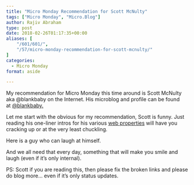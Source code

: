 ```yaml
---
title: "Micro Monday Recommendation for Scott McNulty"
tags: ["Micro Monday", "Micro.Blog"]
author: Rajiv Abraham
type: post
date: 2018-02-26T01:17:35+00:00
aliases: [
    "/601/601/",
    "/57/micro-monday-recommendation-for-scott-mcnulty/"
]
categories:
  - Micro Monday
format: aside

---
```

<p style="text-align: left;">
  My recommendation for Micro Monday this time around is Scott McNulty aka @blankbaby on the Internet. His microblog and profile can be found at <a href="https://micro.blog/blankbaby" target="_blank" rel="noopener">@blankbaby.</a>
</p>

<p style="text-align: left;">
  Let me start with the obvious for my recommendation, Scott is funny. Just reading his one-liner intros for his various <a href="http://blankbaby.com/" target="_blank" rel="noopener">web properties</a> will have you cracking up or at the very least chuckling.
</p>

<p style="text-align: left;">
  Here is a guy who can laugh at himself.
</p>

<p style="text-align: left;">
  And we all need that every day, something that will make you smile and laugh (even if it&#8217;s only internal).
</p>

<p style="text-align: left;">
  PS: Scott if you are reading this, then please fix the broken links and please do blog more&#8230; even if it&#8217;s only status updates.
</p>
